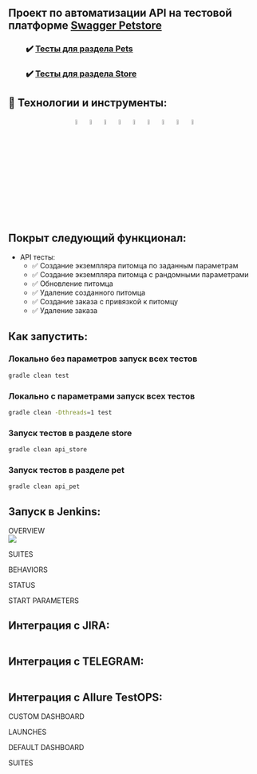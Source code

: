 ## Проект по автоматизации API на тестовой платформе [Swagger Petstore](https://petstore.swagger.io/#/)

### &nbsp;&nbsp;&nbsp;&nbsp;&nbsp;&nbsp;&nbsp;&nbsp;&nbsp;:heavy_check_mark: [Тесты для раздела Pets](https://github.com/alekseilisenkov/petstore-api-project/tree/main/src/test/java/com/alexlis/test/pet)

### &nbsp;&nbsp;&nbsp;&nbsp;&nbsp;&nbsp;&nbsp;&nbsp;&nbsp;:heavy_check_mark: [Тесты для раздела Store](https://github.com/alekseilisenkov/petstore-api-project/tree/main/src/test/java/com/alexlis/test/store)

## :rocket: Технологии и инструменты:

<p  align="center"
<code><img width="5%" title="IntelliJ IDEA" src="images/logo's/allure-ee-logo.svg"></code>
<code><img width="5%" title="Java" src="images/logo's/git-logo.svg"></code>
<code><img width="5%" title="Selenide" src="images/logo's/gradle-logo.svg"></code>
<code><img width="5%" title="REST-Assured" src="images/logo's/IDEA-logo.svg"></code>
<code><img width="5%" title="Selenoid" src="images/logo's/java-logo.svg"></code>
<code><img width="5%" title="Gradle" src="images/logo's/jenkins-logo.svg"></code>
<code><img width="5%" title="JUnit5" src="images/logo's/jira-logo.svg"></code>
<code><img width="5%" title="Allure Report" src="images/logo's/junit5-logo.svg"></code>
<code><img width="5%" title="Allure TestOps" src="images/logo's/Telegram.svg"></code>
</p>

## Покрыт следующий функционал:
* API тесты:
    * ✅ Создание экземпляра питомца по заданным параметрам
    * ✅ Создание экземпляра питомца с рандомными параметрами
    * ✅ Обновление питомца
    * ✅ Удаление созданного питомца
    * ✅ Создание заказа с привязкой к питомцу
    * ✅ Удаление заказа


## Как запустить:
### Локально без параметров запуск всех тестов
```bash
gradle clean test
```

### Локально с параметрами запуск всех тестов
```bash
gradle clean -Dthreads=1 test
```

### Запуск тестов в разделе store
```bash
gradle clean api_store
```

### Запуск тестов в разделе pet
```bash
gradle clean api_pet
```

## Запуск в Jenkins:
OVERVIEW
<br >
<a href="https://ibb.co/TvwPjzj"><img src="images/Screenshot_1 Allure.png" border="0"></a>

SUITES
<br >
<a href="https://ibb.co/TvwPjzj"><img src="images/Screenshot_1 Allure.png" alt="" border="0"></a>

BEHAVIORS
<br >
<a href="https://ibb.co/TvwPjzj"><img src="images/Screenshot_3 Allure.png" alt="" border="0"></a>

STATUS
<br >
<a href="https://ibb.co/TvwPjzj"><img src="images/Screenshot_4 Allure.png" alt="" border="0"></a>

START PARAMETERS
<br >
<a href="https://ibb.co/TvwPjzj"><img src="images/Allure.png" alt="" border="0"></a>

## Интеграция с JIRA:
<a href="https://ibb.co/TvwPjzj"><img src="images/Screenshot_5 Allure.png" alt="" border="0"></a>

## Интеграция с TELEGRAM:
<a href="https://ibb.co/TvwPjzj"><img src="images/Screenshot_6 Telegram.png" alt="" border="0"></a>

## Интеграция с Allure TestOPS:
CUSTOM DASHBOARD
<br >
<a href="https://ibb.co/TvwPjzj"><img src="images/1 allure testops.png" alt="" border="0"></a>

LAUNCHES
<br >
<a href="https://ibb.co/TvwPjzj"><img src="images/2 allure testops.png" alt="" border="0"></a>

DEFAULT DASHBOARD
<br >
<a href="https://ibb.co/TvwPjzj"><img src="images/3 allure testops.png" alt="" border="0"></a>

SUITES
<br >
<a href="https://ibb.co/TvwPjzj"><img src="images/4 allure testops.png" alt="" border="0"></a>